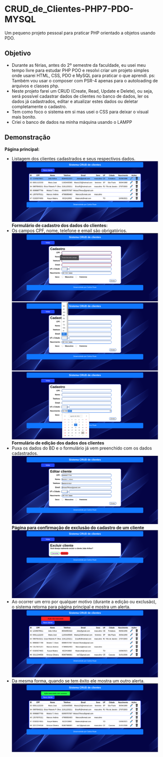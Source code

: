 # CRUD_de_Clientes-PHP7-PDO-MYSQL
 Um pequeno projeto pessoal para praticar PHP orientado a objetos usando PDO.  
## Objetivo  
  - Durante as férias, antes do 2º semestre da faculdade, eu usei meu tempo livre para estudar PHP POO e resolvi criar um projeto simples onde usarei HTML, CSS, PDO e MySQL para praticar o que aprendi. ps: Também vou usar o composer com PSR-4 apenas para o autoloading de arquivos e classes php.  
  - Neste projeto farei um CRUD (Create, Read, Update e Delete), ou seja, será possível cadastrar dados de clientes no banco de dados, ler os dados já cadastrados, editar e atualizar estes dados ou deletar completamente o cadastro.  
  - Tem como foco o sistema em si mas usei o CSS para deixar o visual mais bonito.  
  - Criei o banco de dados na minha máquina usando o LAMPP  
## Demonstração  
**Página principal:**  
  - Listagem dos clientes cadastrados e seus respectivos dados.  
![index.php](imagens/Demonstracao/indexphp.png)  
**Formulário de cadastro dos dados do clientes:**  
  - Os campos CPF, nome, telefone e email são obrigatórios.  
![index.php](imagens/Demonstracao/cadastrophp.png)  
![index.php](imagens/Demonstracao/cadastroUf.png)  
![index.php](imagens/Demonstracao/cadastroNasc.png)  
**Formulário de edição dos dados dos clientes**  
  - Puxa os dados do BD e o formulário já vem preenchido com os dados cadastrados.  
![index.php](imagens/Demonstracao/editarphp.png)  
**Página para confirmação de exclusão do cadastro de um cliente**  
![index.php](imagens/Demonstracao/excluirphp.png)  
  - Ao ocorrer um erro por qualquer motivo (durante a edição ou exclusão), o sistema retorna para página principal e mostra um alerta.  
![index.php](imagens/Demonstracao/alertError.png)  
  - Da mesma forma, quando se tem êxito ele mostra um outro alerta.  
![index.php](imagens/Demonstracao/alertSuccess.png)  